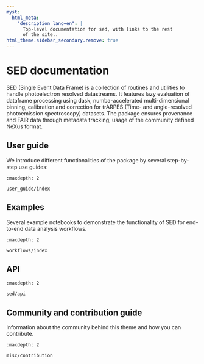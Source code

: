 ```yaml
---
myst:
  html_meta:
    "description lang=en": |
      Top-level documentation for sed, with links to the rest
      of the site..
html_theme.sidebar_secondary.remove: true
---
```


# SED documentation

SED (Single Event Data Frame) is a collection of routines and utilities to handle photoelectron resolved datastreams.
It features lazy evaluation of dataframe processing using dask, numba-accelerated multi-dimensional binning, calibration and correction for trARPES (Time- and angle-resolved photoemission spectroscopy) datasets.
The package ensures provenance and FAIR data through metadata tracking, usage of the community defined NeXus format.

## User guide

We introduce different functionalities of the package by several step-by-step use guides:

```{toctree}
:maxdepth: 2

user_guide/index

```

## Examples

Several example notebooks to demonstrate the functionality of SED for end-to-end data analysis workflows.

```{toctree}
:maxdepth: 2

workflows/index
```

## API

```{toctree}
:maxdepth: 2

sed/api
```


## Community and contribution guide

Information about the community behind this theme and how you can contribute.

```{toctree}
:maxdepth: 2

misc/contribution
```
